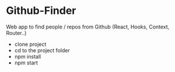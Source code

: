 # Github-Finder
Web app to find people / repos from Github (React, Hooks, Context, Router..) 

* clone project
* cd to the project folder
* npm install
* npm start
